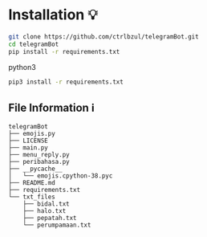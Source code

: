# Installation :bulb:
```bash
git clone https://github.com/ctrlbzul/telegramBot.git
cd telegramBot
pip install -r requirements.txt
```
python3
```bash
pip3 install -r requirements.txt
```

## File Information :information_source:
```
telegramBot
├── emojis.py
├── LICENSE
├── main.py
├── menu_reply.py
├── peribahasa.py
├── __pycache__
│   └── emojis.cpython-38.pyc
├── README.md
├── requirements.txt
└── txt_files
    ├── bidal.txt
    ├── halo.txt
    ├── pepatah.txt
    └── perumpamaan.txt
```
